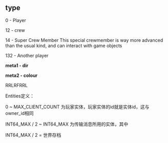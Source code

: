 ## type

0 - Player

12 - crew

14 - Super Crew Member
       This special crewmember is way more advanced than the usual kind, and can interact with game objects

132 - Another player

**meta1 - dir**

**meta2 - colour**



RRLRFRRL



Entities定义：

0 ~ MAX_CLIENT_COUNT 为玩家实体，玩家实体的id就是实体id，这与owner_id相同



INT64_MAX / 2 ~ INT64_MAX 为传输消息所用的实体，其中

INT64_MAX / 2 = 世界存档